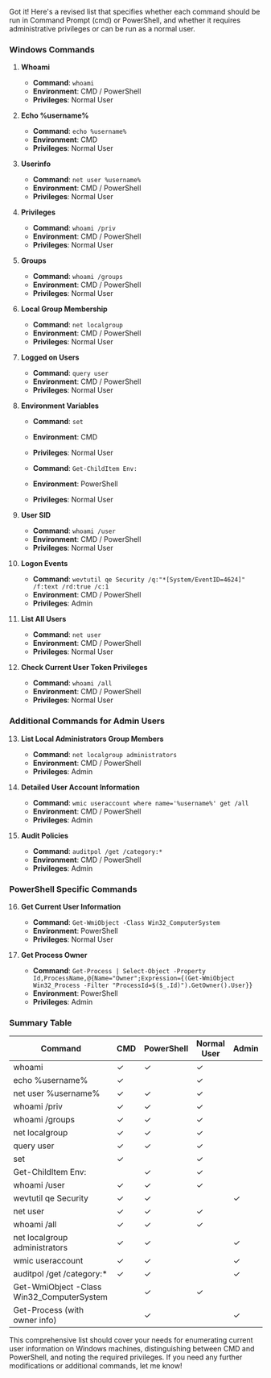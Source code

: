 Got it! Here's a revised list that specifies whether each command should be run in Command Prompt (cmd) or PowerShell, and whether it requires administrative privileges or can be run as a normal user.

### Windows Commands

1. **Whoami**
   - **Command**: `whoami`
   - **Environment**: CMD / PowerShell
   - **Privileges**: Normal User

2. **Echo %username%**
   - **Command**: `echo %username%`
   - **Environment**: CMD
   - **Privileges**: Normal User

3. **Userinfo**
   - **Command**: `net user %username%`
   - **Environment**: CMD / PowerShell
   - **Privileges**: Normal User

4. **Privileges**
   - **Command**: `whoami /priv`
   - **Environment**: CMD / PowerShell
   - **Privileges**: Normal User

5. **Groups**
   - **Command**: `whoami /groups`
   - **Environment**: CMD / PowerShell
   - **Privileges**: Normal User

6. **Local Group Membership**
   - **Command**: `net localgroup`
   - **Environment**: CMD / PowerShell
   - **Privileges**: Normal User

7. **Logged on Users**
   - **Command**: `query user`
   - **Environment**: CMD / PowerShell
   - **Privileges**: Normal User

8. **Environment Variables**
   - **Command**: `set`
   - **Environment**: CMD
   - **Privileges**: Normal User

   - **Command**: `Get-ChildItem Env:`
   - **Environment**: PowerShell
   - **Privileges**: Normal User

9. **User SID**
   - **Command**: `whoami /user`
   - **Environment**: CMD / PowerShell
   - **Privileges**: Normal User

10. **Logon Events**
    - **Command**: `wevtutil qe Security /q:"*[System/EventID=4624]" /f:text /rd:true /c:1`
    - **Environment**: CMD / PowerShell
    - **Privileges**: Admin

11. **List All Users**
    - **Command**: `net user`
    - **Environment**: CMD / PowerShell
    - **Privileges**: Normal User

12. **Check Current User Token Privileges**
    - **Command**: `whoami /all`
    - **Environment**: CMD / PowerShell
    - **Privileges**: Normal User

### Additional Commands for Admin Users

13. **List Local Administrators Group Members**
    - **Command**: `net localgroup administrators`
    - **Environment**: CMD / PowerShell
    - **Privileges**: Admin

14. **Detailed User Account Information**
    - **Command**: `wmic useraccount where name='%username%' get /all`
    - **Environment**: CMD / PowerShell
    - **Privileges**: Admin

15. **Audit Policies**
    - **Command**: `auditpol /get /category:*`
    - **Environment**: CMD / PowerShell
    - **Privileges**: Admin

### PowerShell Specific Commands

16. **Get Current User Information**
    - **Command**: `Get-WmiObject -Class Win32_ComputerSystem`
    - **Environment**: PowerShell
    - **Privileges**: Normal User

17. **Get Process Owner**
    - **Command**: `Get-Process | Select-Object -Property Id,ProcessName,@{Name="Owner";Expression={(Get-WmiObject Win32_Process -Filter "ProcessId=$($_.Id)").GetOwner().User}}`
    - **Environment**: PowerShell
    - **Privileges**: Admin

### Summary Table

| Command                                   | CMD | PowerShell | Normal User | Admin |
| ----------------------------------------- | --- | ---------- | ----------- | ----- |
| whoami                                    | ✓   | ✓          | ✓           |       |
| echo %username%                           | ✓   |            | ✓           |       |
| net user %username%                       | ✓   | ✓          | ✓           |       |
| whoami /priv                              | ✓   | ✓          | ✓           |       |
| whoami /groups                            | ✓   | ✓          | ✓           |       |
| net localgroup                            | ✓   | ✓          | ✓           |       |
| query user                                | ✓   | ✓          | ✓           |       |
| set                                       | ✓   |            | ✓           |       |
| Get-ChildItem Env:                        |     | ✓          | ✓           |       |
| whoami /user                              | ✓   | ✓          | ✓           |       |
| wevtutil qe Security                      | ✓   | ✓          |             | ✓     |
| net user                                  | ✓   | ✓          | ✓           |       |
| whoami /all                               | ✓   | ✓          | ✓           |       |
| net localgroup administrators             | ✓   | ✓          |             | ✓     |
| wmic useraccount                          | ✓   | ✓          |             | ✓     |
| auditpol /get /category:*                 | ✓   | ✓          |             | ✓     |
| Get-WmiObject -Class Win32_ComputerSystem |     | ✓          | ✓           |       |
| Get-Process (with owner info)             |     | ✓          |             | ✓     |

This comprehensive list should cover your needs for enumerating current user information on Windows machines, distinguishing between CMD and PowerShell, and noting the required privileges. If you need any further modifications or additional commands, let me know!
